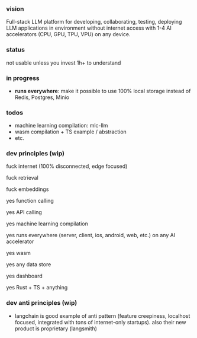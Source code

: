 

### vision 

Full-stack LLM platform for developing, collaborating, testing, deploying LLM applications in environment without internet access with 1-4 AI accelerators (CPU, GPU, TPU, VPU) on any device.

### status

not usable unless you invest 1h+ to understand

### in progress 

- **runs everywhere**: make it possible to use 100% local storage instead of Redis, Postgres, Minio

### todos

- machine learning compilation: mlc-llm
- wasm compilation + TS example / abstraction
- etc.


### dev principles (wip)

fuck internet (100% disconnected, edge focused)

fuck retrieval

fuck embeddings

yes function calling 

yes API calling 

yes machine learning compilation 

yes runs everywhere (server, client, ios, android, web, etc.) on any AI accelerator

yes wasm

yes any data store

yes dashboard

yes Rust + TS + anything

### dev anti principles (wip)

- langchain is good example of anti pattern (feature creepiness, localhost focused, integrated with tons of internet-only startups). also their new product is proprietary (langsmith)



